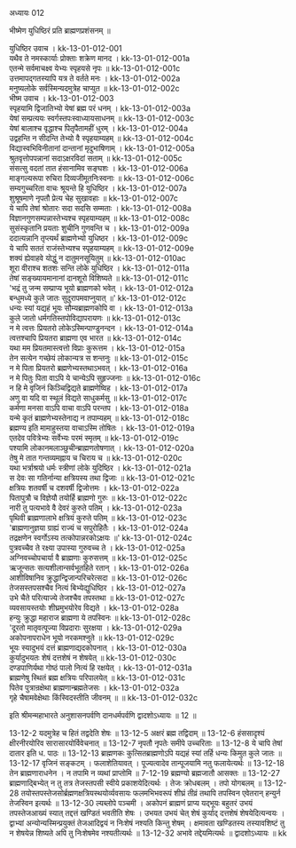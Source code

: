 अध्यायः 012	
	
भीष्मेण युधिष्ठिरं प्रति ब्राह्मणप्रशंसनम् ॥

युधिष्ठिर उवाच ।	kk-13-01-012-001  
यथैव ते नमस्कार्याः प्रोक्ताः शक्रेण मानद ।	kk-13-01-012-001a  
एतन्मे सर्वमाचक्ष्व येभ्यः स्पृहयसे नृपः ॥	kk-13-01-012-001c  
उत्तमापद्गतस्यापि यत्र ते वर्तते मनः ।	kk-13-01-012-002a  
मनुष्यलोके सर्वस्मिन्यदमुत्रेह चाप्युत ॥	kk-13-01-012-002c  
भीष्म उवाच ।	kk-13-01-012-003  
स्पृहयामि द्विजातिभ्यो येषां ब्रह्म परं धनम् ।	kk-13-01-012-003a  
येषां सम्प्रत्ययः स्वर्गस्तपःस्वाध्यायसाधनम् ॥	kk-13-01-012-003c  
येषां बालाश्च वृद्धाश्च पितृपैतामहीं धुरम् ।	kk-13-01-012-004a  
उद्वहन्ति न सीदन्ति तेभ्यो वै स्पृहयाम्यहम् ॥	kk-13-01-012-004c  
विद्यास्वभिविनीतानां दान्तानां मृदुभाषिणाम् ।	kk-13-01-012-005a  
श्रुतवृत्तोपपन्नानां सदाऽक्षरविदां सताम् ॥	kk-13-01-012-005c  
संसत्सु वदतां तात हंसानामिव सङ्घशः ।	kk-13-01-012-006a  
माङ्गल्यरूपा रुचिरा दिव्यजीमूतनिःस्वनाः ॥	kk-13-01-012-006c  
सम्यगुच्चरिता वाचः श्रूयन्ते हि युधिष्ठिर ।	kk-13-01-012-007a  
शुश्रूषमाणे नृपतौ प्रेत्य चेह सुखावहाः ॥	kk-13-01-012-007c  
ये चापि तेषां श्रोतारः सदा सदसि सम्मताः ।	kk-13-01-012-008a  
विज्ञानगुणसम्पन्नास्तेभ्यश्च स्पृहयाम्यहम् ॥	kk-13-01-012-008c  
सुसंस्कृतानि प्रयताः शुचीनि गुणवन्ति च ।	kk-13-01-012-009a  
ददात्यन्नानि तृप्त्यर्थं ब्राह्मणेभ्यो युधिष्ठर ।	kk-13-01-012-009c  
ये चापि सततं राजंस्तेभ्यश्च स्पृहयाम्यहम् ॥	kk-13-01-012-009e  
शक्यं ह्येवाहवे योद्धुं न दातुमनसूयितुम् ॥	kk-13-01-012-010ac  
शूरा वीराश्च शतशः सन्ति लोके युधिष्ठिर ।	kk-13-01-012-011a  
तेषां सङ्ख्यायमानानां दानशूरो विशिष्यते ॥	kk-13-01-012-011c  
\'भद्रं तु जन्म सम्प्राप्य भूयो ब्राह्मणको भवेत् ।	kk-13-01-012-012a  
बन्धुमध्ये कुले जातः सुदुरापमवाप्नुयात् ॥\'	kk-13-01-012-012c  
धन्यः स्यां यद्यहं भूयः सौम्यब्राह्मणकोपि वा ।	kk-13-01-012-013a  
कुले जातो धर्मगतिस्तपोविद्यापरायणः ॥	kk-13-01-012-013c  
न मे त्वत्तः प्रियतरो लोकेऽस्मिन्पाण्डुनन्दन ।	kk-13-01-012-014a  
त्वत्तश्चापि प्रियतरा ब्राह्मणा एव भारत ॥	kk-13-01-012-014c  
यथा मम प्रियतमास्त्वत्तो विप्राः कुरूत्तम ।	kk-13-01-012-015a  
तेन सत्येन गच्छेयं लोकान्यत्र स शन्तनुः ॥	kk-13-01-012-015c  
न मे पिता प्रियतरो ब्रह्मणेभ्यस्तथाऽभवत् ।	kk-13-01-012-016a  
न मे पितुः पिता वाऽपि ये चान्येऽपि सुहृज्जनाः ॥	kk-13-01-012-016c  
न हि मे वृजिनं किञ्चिद्विद्यते ब्राह्मणेष्विह ।	kk-13-01-012-017a  
अणु वा यदि वा स्थूलं विद्यते साधुकर्मसु ॥	kk-13-01-012-017c  
कर्मणा मनसा वाऽपि वाचा वाऽपि परन्तप ।	kk-13-01-012-018a  
यन्मे कृतं ब्राह्मणेभ्यस्तेनाद्य न तपाम्यहम् ॥	kk-13-01-012-018c  
ब्रह्मण्य इति मामाहुस्तया वाचाऽस्मि तोषितः ।	kk-13-01-012-019a  
एतदेव पवित्रेभ्यः सर्वेभ्यः परमं स्मृतम् ॥	kk-13-01-012-019c  
पश्यामि लोकानमलाञ्छुचीन्ब्राह्मणतोषणात् ।	kk-13-01-012-020a  
तेषु मे तात गन्तव्यमह्नाय च चिराय च ॥	kk-13-01-012-020c  
यथा भर्त्राश्रयो धर्मः स्त्रीणां लोके युदिष्ठिर ।	kk-13-01-012-021a  
स देवः सा गतिर्नान्या क्षत्रियस्य तथा द्विजाः ॥	kk-13-01-012-021c  
क्षत्रियः शतवर्षी च दशवर्षी द्विजोत्तमः ।	kk-13-01-012-022a  
पितापुत्रौ च विज्ञेयौ तयोर्हि ब्राह्मणो गुरुः ॥	kk-13-01-012-022c  
नारी तु पत्यभावे वै देवरं कुरुते पतिम् ।	kk-13-01-012-023a  
पृथिवी ब्राह्मणालाभे क्षत्रियं कुरुते पतिम् ॥	kk-13-01-012-023c  
\'ब्राह्मणानुज्ञया ग्राह्यं राज्यं च सपुरोहितैः ।	kk-13-01-012-024a  
तद्रक्षणेन स्वर्गोऽस्य तत्कोपान्नरकोऽक्षयः ॥\'	kk-13-01-012-024c  
पुत्रवच्चैव ते रक्ष्या उपास्या गुरुवच्च ते ।	kk-13-01-012-025a  
अग्निवच्चोपचार्या वै ब्राह्मणाः कुरुसत्तम् ॥	kk-13-01-012-025c  
ऋजून्सतः सत्यशीलान्सर्वभूतहिते रतान् ।	kk-13-01-012-026a  
आशीविषानिव क्रुद्धान्द्विजान्परिचरेत्सदा ॥	kk-13-01-012-026c  
तेजसस्तपसश्चैव नित्यं बिभ्येद्युधिष्ठिर ।	kk-13-01-012-027a  
उभे चैते परित्याज्ये तेजश्चैव तपस्तथा ॥	kk-13-01-012-027c  
व्यवसायस्तयोः शीघ्रमुभयोरेव विद्यते ।	kk-13-01-012-028a  
हन्युः क्रुद्धा महाराज ब्राह्मणा ये तपस्विनः ॥	kk-13-01-012-028c  
\'दूरतो मातृवत्पूज्या विप्रदाराः सुरक्षया ।	kk-13-01-012-029a  
अकोपनापराधेन भूयो नरकमश्नुते ॥	kk-13-01-012-029c  
भूयः स्यादुभयं दत्तं ब्राह्मणाद्यदकोपनात् ।	kk-13-01-012-030a  
कुर्यादुभयतः शेषं दत्तशेषं न शेषयेत् ॥	kk-13-01-012-030c  
दण्डपाणिर्यथा गोष्ठं पालो नित्यं हि रक्षयेत् ।	kk-13-01-012-031a  
ब्राह्मणेषु स्थितं ब्रह्म क्षत्रियः परिपालयेत् ॥	kk-13-01-012-031c  
पितेव पुत्रान्रक्षेथा ब्राह्मणान्ब्रह्मतेजसः ।	kk-13-01-012-032a  
गृहे चैषामवेक्षेथाः किंस्विदस्तीति जीवनम् ॥ ॥	kk-13-01-012-032c  

इति श्रीमन्महाभारते अनुशासनपर्वणि दानधर्मपर्वणि द्वादशोऽध्यायः ॥ 12 ॥

13-12-2 यदमुत्रेह च हितं तद्वदेति शेषः ॥ 13-12-5 अक्षरं ब्रह्म तद्विदाम् ॥ 13-12-6 हंससादृश्यं क्षीरनीरयोरिव सारासारयोर्विवेचनात् ॥ 13-12-7 नृपतौ नृपतेः समीपे उच्चरिताः ॥ 13-12-8 ये चापि तेषां दातार इति ध. पाठः ॥ 13-12-13 ब्राह्मणकः कुत्सितब्राह्मणोऽपि यद्यहं स्यां तर्हि धन्यः किमुत कुले जातः ॥ 13-12-17 वृजिनं सङ्कटम् । फलाशेतियावत् । पूज्यत्वादेव तान्पूजयामि नतु फलायेत्यर्थः ॥ 13-12-18 तेन ब्राह्मणाराधनेन । न तपामि न व्यथां प्राप्तोमि ॥ 7-12-19 ब्रह्मण्यो ब्रह्मजातौ आसक्तः ॥ 13-12-27 ब्राह्मणाद्बिभ्येत् न तु तत्र तेजस्तपसी स्वीये प्रकाशयेदित्यर्थः । तेजः क्रोधबलम् । तपो योगबलम् ॥ 13-12-28 तयोस्तपस्तेजसोर्ब्रह्मणक्षत्रियस्थयोर्व्यवसायः फलमभिभवरूपं शीघ्रं तीव्रं तथापि तपस्विन एवेतरान् हन्युर्न तेजस्विन इत्यर्थः ॥ 13-12-30 ल्यब्लोपे पञ्चमी । अकोपनं ब्राह्मणं प्राप्य यद्भूयः बहुतरं उभयं तपस्तेजआख्यं स्यात् तद्दत्तं खण्डितं भवतीति शेषः । उभयत उभयं चेत् शेषं कुर्याद् दत्तशेषं शेषयेदित्यन्वयः । द्वाभ्यां अन्योन्यस्मिन्प्रयुक्तं तेजआदिद्वयं न निःशेषं नश्यति किन्तु शेषम् । क्षमावता खण्डितस्य तस्यावशिष्टं तु न शेषयेन्न शिष्यते अपि तु निःशेषमेव नश्यतीत्यर्थः ॥ 13-12-32 अभावे तद्देयमित्यर्थः ॥  द्वादशोऽध्यायः ॥
kk
